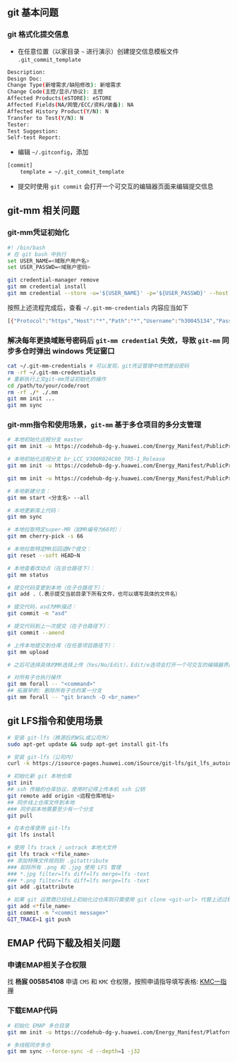 ## git 基本问题

### git 格式化提交信息

-   在任意位置（以家目录 `~` 进行演示）创建提交信息模板文件 `.git_commit_template`

```bash
Description:
Design Doc:
Change Type(新增需求/缺陷修改): 新增需求
Change Code(主控/显示/协议): 主控
Affected Products(eSTORE): eSTORE
Affected Fields(NA/网管/ECC/资料/装备): NA
Affected History Product(Y/N): N
Transfer to Test(Y/N): N
Tester:
Test Suggestion:
Self-test Report:
```

-   编辑 `~/.gitconfig`，添加

```bash
[commit]
	template = ~/.git_commit_template
```

-   提交时使用 `git commit` 会打开一个可交互的编辑器页面来编辑提交信息

## git-mm 相关问题

### git-mm凭证初始化

```bash
#! /bin/bash
# 在 git bash 中执行
set USER_NAME=<域账户用户名>
set USER_PASSWD=<域账户密码>

git credential-manager remove
git mm credential install
git mm credential --store -u='${USER_NAME}' -p='${USER_PASSWD}' --host "*"
```

按照上述流程完成后，查看 `~/.git-mm-credentials` 内容应当如下

```bash
[{"Protocol":"https","Host":"*","Path":"*","Username":"h30045134","Password":"QWElMjEwOTQxNjE3NTM="}]
```

### 解决每年更换域账号密码后 `git-mm credential` 失效，导致 `git-mm` 同步多仓时弹出 windows 凭证窗口

```bash
cat ~/.git-mm-credentials # 可以发现，git凭证管理中依然是旧密码
rm -rf ~/.git-mm-credentials
# 重新执行上文git-mm凭证初始化的操作
cd /path/to/your/code/root
rm -rf ./* ./.mm
git mm init ...
git mm sync
```

### git-mm指令和使用场景，`git-mm` 基于多仓项目的多分支管理

```bash
# 本地初始化远程分支 master
git mm init -u https://codehub-dg-y.huawei.com/Energy_Manifest/PublicProduct/LCC/LCC_Manifest.git -b master -m LCC/dependency.xml -g lcc,llt

# 本地初始化远程分支 br_LCC_V300R024C00_TR5-1_Release
git mm init -u https://codehub-dg-y.huawei.com/Energy_Manifest/PublicProduct/LCC/LCC_Manifest.git -b br_LCC_V300R024C00_TR5-1_Release -m LCC/dependency.xml -g lcc,llt

git mm init -u https://codehub-dg-y.huawei.com/Energy_Manifest/PublicProduct/LCC/LCC_Manifest.git -b br_LCC_V300R024C10_TR5-1_Release -m LCC/dependency.xml -g lcc,llt

# 本地新建分支：
git mm start <分支名> --all

# 本地更新库上代码：
git mm sync

# 本地拉取特定super-MR（如MR编号为66时）：
git mm cherry-pick -s 66

# 本地拉取特定MR后回退N个提交：
git reset --soft HEAD~N

# 本地查看改动点（在总仓路径下）：
git mm status

# 提交代码变更到本地（在子仓路径下）：
git add .（.表示提交当前目录下所有文件，也可以填写具体的文件名）

# 提交代码，asd为MR描述：
git commit -m "asd"

# 提交代码到上一次提交（在子仓路径下）：
git commit --amend

# 上传本地提交到仓库（在任意项目路径下）：
git mm upload

# 之后可选择具体的MR选择上传（Yes/No/Edit），Edit/e选项会打开一个可交互的编辑器界面(vim/nano)，取消注释commit的hash和提交内容即可提交

# 对所有子仓执行操作
git mm forall -- "<command>"
## 拓展举例: 删除所有子仓的某一分支
git mm forall -- "git branch -D <br_name>"
```

## git LFS指令和使用场景

```bash
# 安装 git-lfs（换源后的WSL或公司外）
sudo apt-get update && sudp apt-get install git-lfs

# 安装 git-lfs（公司内）
curl -k https://isource-pages.huawei.com/iSource/git-lfs/git_lfs_autoinstall.sh -o git_lfs_autoinstall.sh && sh git_lfs_autoinstall.sh

# 初始化新 git 本地仓库
git init
## ssh 传输的仓库协议，使用时记得上传本机 ssh 公钥
git remote add origin <远程仓库地址>
## 同步线上仓库文件到本地
### 同步前本地需要至少有一个分支
git pull

# 在本仓库使用 git-lfs
git lfs install

# 使用 lfs track / untrack 本地大文件
git lfs track <*file_name>
## 添加特殊文件规则到 .gitattribute
### 如将所有 .png 和 .jpg 使用 LFS 管理
### *.jpg filter=lfs diff=lfs merge=lfs -text
### *.png filter=lfs diff=lfs merge=lfs -text
git add .gitattribute

# 如果 git 运营商已经线上初始化过仓库则只需使用 git clone <git-url> 代替上述过程
git add <*file_name>
git commit -m "<commit message>"
GIT_TRACE=1 git push
```

## EMAP 代码下载及相关问题

### 申请EMAP相关子仓权限

找 **杨宸 005854108** 申请 `CMS` 和 `KMC` 仓权限，按照申请指导填写表格: [KMC一指禅](http://3ms.huawei.com/hi/group/3862259/wiki_6662430.html)

### 下载EMAP代码

```bash
# 初始化 EMAP 多仓目录
git mm init -u https://codehub-dg-y.huawei.com/Energy_Manifest/Platform/Platform_Component_Manifest.git -b master -m dependency.xml -g emap,emap_ai,emap_undefine,emap_test,emap_tools,emap_open_source

# 多线程同步多仓
git mm sync --force-sync -d --depth=1 -j32
```